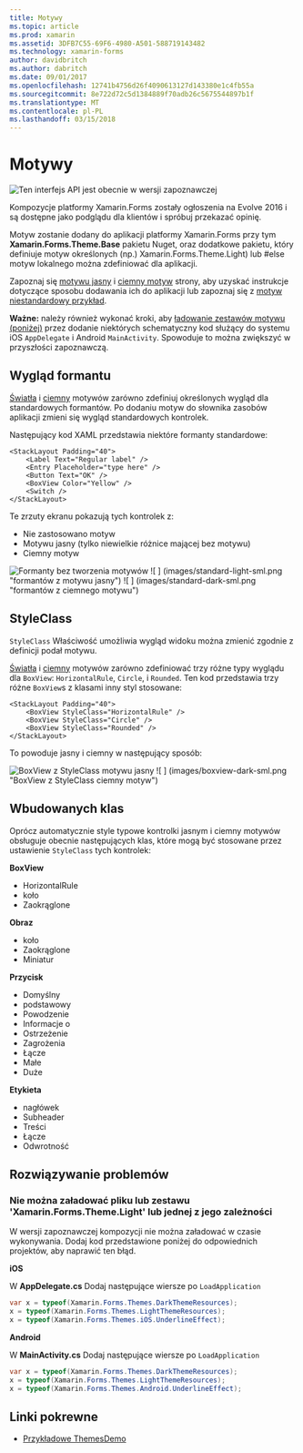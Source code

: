```yaml
---
title: Motywy
ms.topic: article
ms.prod: xamarin
ms.assetid: 3DFB7C55-69F6-4980-A501-588719143482
ms.technology: xamarin-forms
author: davidbritch
ms.author: dabritch
ms.date: 09/01/2017
ms.openlocfilehash: 12741b4756d26f4090613127d143380e1c4fb55a
ms.sourcegitcommit: 8e722d72c5d1384889f70adb26c5675544897b1f
ms.translationtype: MT
ms.contentlocale: pl-PL
ms.lasthandoff: 03/15/2018
---
```

# <a name="themes"></a>Motywy

![](~/media/shared/preview.png "Ten interfejs API jest obecnie w wersji zapoznawczej")

Kompozycje platformy Xamarin.Forms zostały ogłoszenia na Evolve 2016 i są dostępne jako podglądu dla klientów i spróbuj przekazać opinię.

Motyw zostanie dodany do aplikacji platformy Xamarin.Forms przy tym **Xamarin.Forms.Theme.Base** pakietu Nuget, oraz dodatkowe pakietu, który definiuje motyw określonych (np.) Xamarin.Forms.Theme.Light) lub #else motyw lokalnego można zdefiniować dla aplikacji.

Zapoznaj się [motywu jasny](light.md) i [ciemny motyw](dark.md) strony, aby uzyskać instrukcje dotyczące sposobu dodawania ich do aplikacji lub zapoznaj się z [motyw niestandardowy przykład](custom.md).

**Ważne:** należy również wykonać kroki, aby [ładowanie zestawów motywu (poniżej)](#loadtheme) przez dodanie niektórych schematyczny kod służący do systemu iOS `AppDelegate` i Android `MainActivity`. Spowoduje to można zwiększyć w przyszłości zapoznawczą.


## <a name="control-appearance"></a>Wygląd formantu

[Światła](light.md) i [ciemny](dark.md) motywów zarówno zdefiniuj określonych wygląd dla standardowych formantów. Po dodaniu motyw do słownika zasobów aplikacji zmieni się wygląd standardowych kontrolek.

Następujący kod XAML przedstawia niektóre formanty standardowe:

```xaml
<StackLayout Padding="40">
    <Label Text="Regular label" />
    <Entry Placeholder="type here" />
    <Button Text="OK" />
    <BoxView Color="Yellow" />
    <Switch />
</StackLayout>
```

Te zrzuty ekranu pokazują tych kontrolek z:

* Nie zastosowano motyw
* Motywu jasny (tylko niewielkie różnice mającej bez motywu)
* Ciemny motyw

![](images/standard-none-sml.png "Formanty bez tworzenia motywów") ![ ] (images/standard-light-sml.png "formantów z motywu jasny") ![ ] (images/standard-dark-sml.png "formantów z ciemnego motywu")

<a name="styleclass" />

## <a name="styleclass"></a>StyleClass

`StyleClass` Właściwość umożliwia wygląd widoku można zmienić zgodnie z definicji podał motywu.

[Światła](light.md) i [ciemny](dark.md) motywów zarówno zdefiniować trzy różne typy wyglądu dla `BoxView`: `HorizontalRule`, `Circle`, i `Rounded`. Ten kod przedstawia trzy różne `BoxView`s z klasami inny styl stosowane:

```xaml
<StackLayout Padding="40">
    <BoxView StyleClass="HorizontalRule" />
    <BoxView StyleClass="Circle" />
    <BoxView StyleClass="Rounded" />
</StackLayout>
```

To powoduje jasny i ciemny w następujący sposób:

![](images/boxview-light-sml.png "BoxView z StyleClass motywu jasny") ![ ] (images/boxview-dark-sml.png "BoxView z StyleClass ciemny motyw")

<a name="builtin" />

## <a name="built-in-classes"></a>Wbudowanych klas

Oprócz automatycznie style typowe kontrolki jasnym i ciemny motywów obsługuje obecnie następujących klas, które mogą być stosowane przez ustawienie `StyleClass` tych kontrolek:

**BoxView**

* HorizontalRule
* koło
* Zaokrąglone

**Obraz**

* koło
* Zaokrąglone
* Miniatur

**Przycisk**

* Domyślny
* podstawowy
* Powodzenie
* Informacje o
* Ostrzeżenie
* Zagrożenia
* Łącze
* Małe
* Duże

**Etykieta**

* nagłówek
* Subheader
* Treści
* Łącze
* Odwrotność


## <a name="troubleshooting"></a>Rozwiązywanie problemów

<a name="loadtheme" />

### <a name="could-not-load-file-or-assembly-xamarinformsthemelight-or-one-of-its-dependencies"></a>Nie można załadować pliku lub zestawu 'Xamarin.Forms.Theme.Light' lub jednej z jego zależności

W wersji zapoznawczej kompozycji nie można załadować w czasie wykonywania. Dodaj kod przedstawione poniżej do odpowiednich projektów, aby naprawić ten błąd.

**iOS**

W **AppDelegate.cs** Dodaj następujące wiersze po `LoadApplication`

```csharp
var x = typeof(Xamarin.Forms.Themes.DarkThemeResources);
x = typeof(Xamarin.Forms.Themes.LightThemeResources);
x = typeof(Xamarin.Forms.Themes.iOS.UnderlineEffect);
```

**Android**

W **MainActivity.cs** Dodaj następujące wiersze po `LoadApplication`

```csharp
var x = typeof(Xamarin.Forms.Themes.DarkThemeResources);
x = typeof(Xamarin.Forms.Themes.LightThemeResources);
x = typeof(Xamarin.Forms.Themes.Android.UnderlineEffect);
```


## <a name="related-links"></a>Linki pokrewne

- [Przykładowe ThemesDemo](https://github.com/xamarin/xamarin-forms-samples/tree/master/Themes/ThemesDemo)

